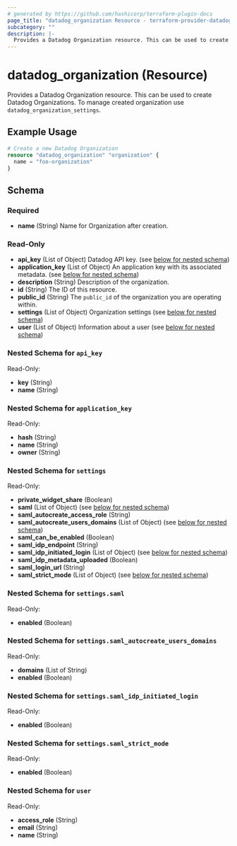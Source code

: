 ```yaml
---
# generated by https://github.com/hashicorp/terraform-plugin-docs
page_title: "datadog_organization Resource - terraform-provider-datadog"
subcategory: ""
description: |-
  Provides a Datadog Organization resource. This can be used to create Datadog Organizations. To manage created organization use datadog_organization_settings.
---
```


# datadog_organization (Resource)

Provides a Datadog Organization resource. This can be used to create Datadog Organizations. To manage created organization use `datadog_organization_settings`.

## Example Usage

```terraform
# Create a new Datadog Organization
resource "datadog_organization" "organization" {
  name = "foo-organization"
}
```

<!-- schema generated by tfplugindocs -->
## Schema

### Required

- **name** (String) Name for Organization after creation.

### Read-Only

- **api_key** (List of Object) Datadog API key. (see [below for nested schema](#nestedatt--api_key))
- **application_key** (List of Object) An application key with its associated metadata. (see [below for nested schema](#nestedatt--application_key))
- **description** (String) Description of the organization.
- **id** (String) The ID of this resource.
- **public_id** (String) The `public_id` of the organization you are operating within.
- **settings** (List of Object) Organization settings (see [below for nested schema](#nestedatt--settings))
- **user** (List of Object) Information about a user (see [below for nested schema](#nestedatt--user))

<a id="nestedatt--api_key"></a>
### Nested Schema for `api_key`

Read-Only:

- **key** (String)
- **name** (String)


<a id="nestedatt--application_key"></a>
### Nested Schema for `application_key`

Read-Only:

- **hash** (String)
- **name** (String)
- **owner** (String)


<a id="nestedatt--settings"></a>
### Nested Schema for `settings`

Read-Only:

- **private_widget_share** (Boolean)
- **saml** (List of Object) (see [below for nested schema](#nestedobjatt--settings--saml))
- **saml_autocreate_access_role** (String)
- **saml_autocreate_users_domains** (List of Object) (see [below for nested schema](#nestedobjatt--settings--saml_autocreate_users_domains))
- **saml_can_be_enabled** (Boolean)
- **saml_idp_endpoint** (String)
- **saml_idp_initiated_login** (List of Object) (see [below for nested schema](#nestedobjatt--settings--saml_idp_initiated_login))
- **saml_idp_metadata_uploaded** (Boolean)
- **saml_login_url** (String)
- **saml_strict_mode** (List of Object) (see [below for nested schema](#nestedobjatt--settings--saml_strict_mode))

<a id="nestedobjatt--settings--saml"></a>
### Nested Schema for `settings.saml`

Read-Only:

- **enabled** (Boolean)


<a id="nestedobjatt--settings--saml_autocreate_users_domains"></a>
### Nested Schema for `settings.saml_autocreate_users_domains`

Read-Only:

- **domains** (List of String)
- **enabled** (Boolean)


<a id="nestedobjatt--settings--saml_idp_initiated_login"></a>
### Nested Schema for `settings.saml_idp_initiated_login`

Read-Only:

- **enabled** (Boolean)


<a id="nestedobjatt--settings--saml_strict_mode"></a>
### Nested Schema for `settings.saml_strict_mode`

Read-Only:

- **enabled** (Boolean)



<a id="nestedatt--user"></a>
### Nested Schema for `user`

Read-Only:

- **access_role** (String)
- **email** (String)
- **name** (String)


